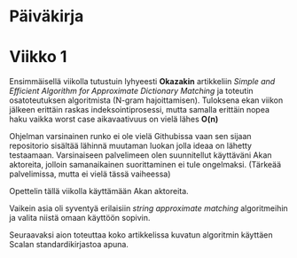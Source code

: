 # Päiväkirja


# Viikko 1

Ensimmäisellä viikolla tutustuin lyhyeesti __Okazakin__ artikkeliin _Simple and Efficient Algorithm for Approximate Dictionary Matching_ ja toteutin osatoteutuksen algoritmista (N-gram hajoittamisen). Tuloksena ekan viikon jälkeen erittäin raskas indeksointiprosessi, mutta samalla erittäin nopea haku vaikka worst case aikavaativuus on vielä lähes **O(n)**

Ohjelman varsinainen runko ei ole vielä Githubissa vaan sen sijaan repositorio sisältää lähinnä muutaman luokan jolla ideaa on lähetty testaamaan. Varsinaiseen palvelimeen olen suunnitellut käyttäväni Akan aktoreita, jolloin samanaikainen suorittaminen ei tule ongelmaksi. (Tärkeää palvelimissa, mutta ei vielä tässä vaiheessa)

Opettelin tällä viikolla käyttämään Akan aktoreita.

Vaikein asia oli syventyä erilaisiin _string approximate matching_ algoritmeihin ja valita niistä omaan käyttöön sopivin.

Seuraavaksi aion toteuttaa koko artikkelissa kuvatun algoritmin käyttäen Scalan standardikirjastoa apuna.


